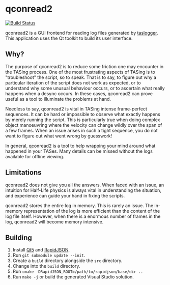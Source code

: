 # qconread2

[![Build Status](https://travis-ci.org/HLTAS/qconread2.svg?branch=master)](https://travis-ci.org/HLTAS/qconread2)

qconread2 is a GUI frontend for reading log files generated by [taslogger](https://github.com/HLTAS/taslogger). This application uses the Qt toolkit to build its user interface.

## Why?

The purpose of qconread2 is to reduce some friction one may encounter in the TASing process. One of the most frustrating aspects of TASing is to "troubleshoot" the script, so to speak. That is to say, to figure out why a particular iteration of the script does not work as expected, or to understand why some unusual behaviour occurs, or to ascertain what really happens when a desync occurs. In these cases, qconread2 can prove useful as a tool to illuminate the problems at hand.

Needless to say, qconread2 is vital in TASing intense frame-perfect sequences. It can be hard or impossible to observe what exactly happens by merely running the script. This is particularly true when doing complex object manoeuvring where the velocity can change wildly over the span of a few frames. When an issue arises in such a tight sequence, you do not want to figure out what went wrong by guesswork!

In general, qconread2 is a tool to help wrapping your mind around what happened in your TASes. Many details can be missed without the logs available for offline viewing.

## Limitations

qconread2 does not give you all the answers. When faced with an issue, an intuition for Half-Life physics is always vital in understanding the situation, and experience can guide your hand in fixing the scripts.

qconread2 stores the entire log in memory. This is rarely an issue. The in-memory representation of the log is more efficient than the content of the log file itself. However, when there is a enormous number of frames in the log, qconread2 will become memory intensive.

## Building

1. Install [Qt5](http://www.qt.io) and [RapidJSON](https://github.com/miloyip/rapidjson/).
2. Run `git submodule update --init`.
3. Create a `build` directory alongside the `src` directory.
4. Change into the `build` directory.
5. Run `cmake -DRapidJSON_ROOT=/path/to/rapidjson/base/dir ..`
6. Run `make -j` or build the generated Visual Studio solution.
